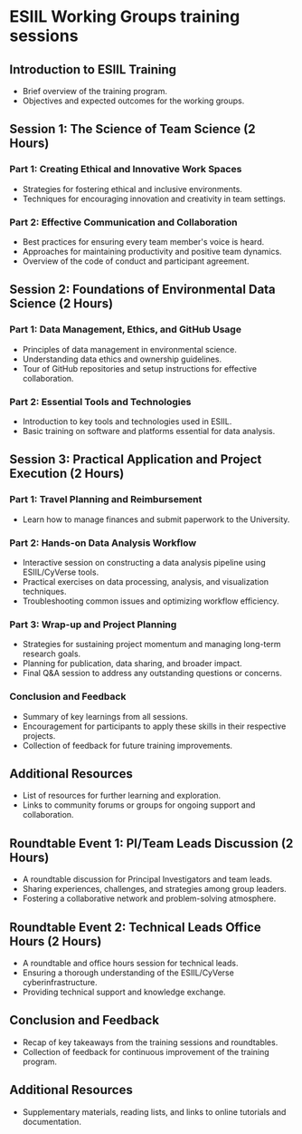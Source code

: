 # ESIIL Working Groups training sessions

## Introduction to ESIIL Training
- Brief overview of the training program.
- Objectives and expected outcomes for the working groups.

## Session 1: The Science of Team Science (2 Hours)
### Part 1: Creating Ethical and Innovative Work Spaces
- Strategies for fostering ethical and inclusive environments.
- Techniques for encouraging innovation and creativity in team settings.

### Part 2: Effective Communication and Collaboration
- Best practices for ensuring every team member's voice is heard.
- Approaches for maintaining productivity and positive team dynamics.
- Overview of the code of conduct and participant agreement.

## Session 2: Foundations of Environmental Data Science (2 Hours)
### Part 1: Data Management, Ethics, and GitHub Usage
- Principles of data management in environmental science.
- Understanding data ethics and ownership guidelines.
- Tour of GitHub repositories and setup instructions for effective collaboration.

### Part 2: Essential Tools and Technologies
- Introduction to key tools and technologies used in ESIIL.
- Basic training on software and platforms essential for data analysis.

## Session 3: Practical Application and Project Execution (2 Hours)

### Part 1: Travel Planning and Reimbursement
- Learn how to manage finances and submit paperwork to the University. 

### Part 2: Hands-on Data Analysis Workflow
- Interactive session on constructing a data analysis pipeline using ESIIL/CyVerse tools.
- Practical exercises on data processing, analysis, and visualization techniques.
- Troubleshooting common issues and optimizing workflow efficiency.

### Part 3: Wrap-up and Project Planning
- Strategies for sustaining project momentum and managing long-term research goals.
- Planning for publication, data sharing, and broader impact.
- Final Q&A session to address any outstanding questions or concerns.

### Conclusion and Feedback
- Summary of key learnings from all sessions.
- Encouragement for participants to apply these skills in their respective projects.
- Collection of feedback for future training improvements.

## Additional Resources
- List of resources for further learning and exploration.
- Links to community forums or groups for ongoing support and collaboration.

## Roundtable Event 1: PI/Team Leads Discussion (2 Hours)
- A roundtable discussion for Principal Investigators and team leads.
- Sharing experiences, challenges, and strategies among group leaders.
- Fostering a collaborative network and problem-solving atmosphere.

## Roundtable Event 2: Technical Leads Office Hours (2 Hours)
- A roundtable and office hours session for technical leads.
- Ensuring a thorough understanding of the ESIIL/CyVerse cyberinfrastructure.
- Providing technical support and knowledge exchange.

## Conclusion and Feedback
- Recap of key takeaways from the training sessions and roundtables.
- Collection of feedback for continuous improvement of the training program.

## Additional Resources
- Supplementary materials, reading lists, and links to online tutorials and documentation.
